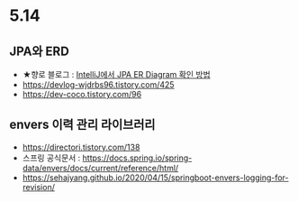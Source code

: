 # 5.14

## JPA와 ERD
- ★향로 블로그 : [IntelliJ에서 JPA ER Diagram 확인 방법](https://jojoldu.tistory.com/517)
- https://devlog-wjdrbs96.tistory.com/425
- https://dev-coco.tistory.com/96


## envers 이력 관리 라이브러리
- https://directori.tistory.com/138
- 스프링 공식문서 : https://docs.spring.io/spring-data/envers/docs/current/reference/html/
- https://sehajyang.github.io/2020/04/15/springboot-envers-logging-for-revision/
